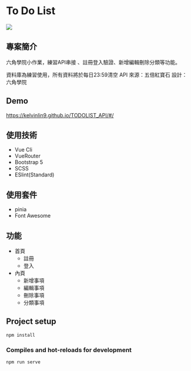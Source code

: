 # To Do List
![](https://i.imgur.com/Q7aEWWR.png)
## 專案簡介

六角學院小作業，練習API串接 、註冊登入驗證、新增編輯刪除分類等功能。

​資料庫為練習使用，所有資料將於每日23:59清空 API 來源：五倍紅寶石 設計：六角學院

## Demo
https://kelvinlin9.github.io/TODOLIST_API/#/

## 使用技術
- Vue Cli
- VueRouter
- Bootstrap 5
- SCSS
- ESlint(Standard)

## 使用套件
- pinia
- Font Awesome

## 功能
- 首頁
  - 註冊
  - 登入
- 內頁
  - 新增事項
  - 編輯事項
  - 刪除事項
  - 分類事項


## Project setup
```
npm install
```

### Compiles and hot-reloads for development
```
npm run serve
```
